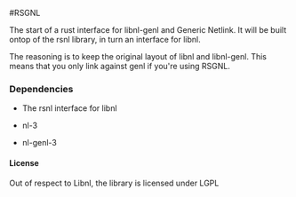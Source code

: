 #RSGNL

The start of a rust interface for libnl-genl and Generic Netlink. It will be built ontop of the rsnl library, in turn an interface for libnl.

The reasoning is to keep the original layout of libnl and libnl-genl. This means that you only link against genl if you're using RSGNL.


### Dependencies

* The rsnl interface for libnl

* nl-3
* nl-genl-3

#### License

Out of respect to Libnl, the library is licensed under LGPL
